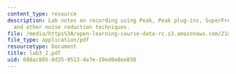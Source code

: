 ```yaml
---
content_type: resource
description: Lab notes on recording using Peak, Peak plug-ins, SuperFreq-10, SoundSoap,
  and other noise reduction techniques.
file: /media/https%3A/open-learning-course-data-rc.s3.amazonaws.com/21m-361-composing-with-computers-i-electronic-music-composition-spring-2008/608ac8050d3595134e7e10ed6e8ee830_lab3_2.pdf
file_type: application/pdf
resourcetype: Document
title: lab3_2.pdf
uid: 608ac805-0d35-9513-4e7e-10ed6e8ee830
---
```

